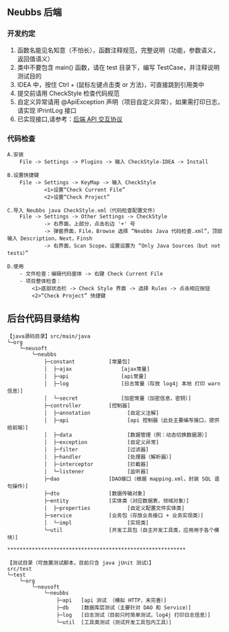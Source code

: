 ## Neubbs 后端

### 开发约定
1. 函数名能见名知意（不怕长），函数注释规范，完整说明（功能，参数语义，返回值语义）
2. 类中不要包含 main() 函数，请在 test 目录下，编写 TestCase，并注释说明测试目的
3. IDEA 中，按住 Ctrl + (鼠标左键点击类 or 方法)，可直接跳到引用类中
4. 提交前请用 CheckStyle 检查代码规范
5. 自定义异常请用 @ApiException 声明（项目自定义异常），如果需打印日志，请实现 IPrintLog 接口
6. 已实现接口,请参考：[后端 API 交互协议](https://github.com/nuitcoder/neubbs/wiki/%E5%90%8E%E7%AB%AF-API-%E4%BA%A4%E4%BA%92%E5%8D%8F%E8%AE%AE)


### 代码检查
```
A.安装
    File -> Settings -> Plugins -> 输入 CheckStyle-IDEA -> Install

B.设置快捷键
    File -> Settings -> KeyMap -> 输入 CheckStyle
            <1>设置“Check Current File”
            <2>设置“Check Project”
    
C.导入 Neubbs java CheckStyle.xml（代码检查配置文件）
    File -> Settings -> Other Settings -> CheckStyle
            -> 右界面，上部分，点击右边 '+' 号
            -> 弹窗界面，File，Browse 选择 “Neubbs Java 代码检查.xml”，顶部输入 Description，Next，Finsh
            -> 右界面，Scan Scope，设置设置为 “Only Java Sources（but not tests）”
    
D.使用
    - 文件检查：编辑代码窗体 -> 右键 Check Current File
    - 项目整体检查：
        <1>底部状态栏 -> Check Style 界面 -> 选择 Rules -> 点击相应按钮
        <2>“Check Project” 快捷键
```


## 后台代码目录结构
```
【java源码目录】src/main/java
└─org
    └─neusoft
        └─neubbs
            ├─constant           [常量包]
            │  ├─ajax                [ajax常量]
            │  ├─api                 [api常量]
            │  ├─log                 [日志常量（存放 log4j 本地 打印 warn 信息）]
            │  └─secret              [加密常量（加密信息，密钥）]
            ├─controller         [控制器]
            │  ├─annotation            [自定义注解]
            │  ├─api                   [api 控制器（此处主要编写接口，提供给前端）]
            │  ├─data                  [数据管理（例：动态切换数据源）]
            │  ├─exception             [自定义异常]
            │  ├─filter                [过滤器]
            │  ├─handler               [处理器（解析器）]
            │  ├─interceptor           [拦截器]
            │  └─listener              [监听器]
            ├─dao                [DAO接口（根据 mapping.xml，封装 SQL 语句操作）]
            ├─dto                [数据传输对象]
            ├─entity             [实体类（对应数据表，领域对象）]
            │  ├─properties            [自定义配置文件实体类]
            ├─service            [业务包（存放业务接口 + 业务实现类）]
            │  └─impl                  [实现类]
            └─util               [开发工具包（自主开发工具类，应用用于各个模块）]

**********************************************************

【测试目录（可放置测试脚本，目前只含 java jUnit 测试）】
src/test         
└─test
    └─org
        └─neusoft
            └─neubbs
                ├─api   [api 测试 （模拟 HTTP，未完善）]
                ├─db    [数据库层测试（主要针对 DAO 和 Service）]
                ├─log   [日志测试（目前只时简单测试，log4j 打印日志信息）]
                └─util  [工具类测试（测试开发工具包内工具）]

```


